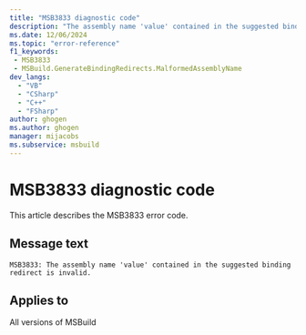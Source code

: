 ```yaml
---
title: "MSB3833 diagnostic code"
description: "The assembly name 'value' contained in the suggested binding redirect is invalid."
ms.date: 12/06/2024
ms.topic: "error-reference"
f1_keywords:
 - MSB3833
 - MSBuild.GenerateBindingRedirects.MalformedAssemblyName
dev_langs:
  - "VB"
  - "CSharp"
  - "C++"
  - "FSharp"
author: ghogen
ms.author: ghogen
manager: mijacobs
ms.subservice: msbuild
---
```


# MSB3833 diagnostic code

<!-- :::ErrorDefinitionDescription::: -->
<!-- :::editable-content name="introDescription"::: -->
This article describes the MSB3833 error code.
<!-- :::editable-content-end::: -->

## Message text

```output
MSB3833: The assembly name 'value' contained in the suggested binding redirect is invalid.
```

<!-- :::editable-content name="postOutputDescription"::: -->
<!--
{StrBegin="MSB3833: "}
-->
<!-- :::editable-content-end::: -->
<!-- :::ErrorDefinitionDescription-end::: -->

## Applies to

All versions of MSBuild
